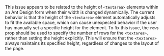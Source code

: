 This issue appears to be related to the height of `<textarea>` elements within an Ant Design form when their width is changed dynamically. The current behavior is that the height of the `<textarea>` element automatically adjusts to fit the available space, which can cause unexpected behavior if the user has manually set a specific height for the element. To fix this issue, the `rows` prop should be used to specify the number of rows for the `<textarea>`, rather than setting the height explicitly. This will ensure that the `<textarea>` always maintains its specified height, regardless of changes to the layout of the page.
